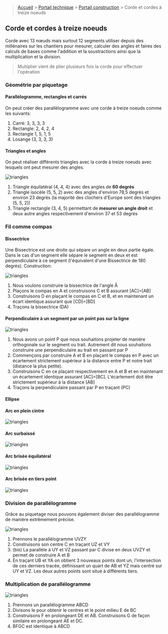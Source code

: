 > [Accueil](../../) > [Portail technique](../) > [Portail construction](./) > Corde et cordes à treize noeuds

## Corde et cordes à treize noeuds

Corde avec 13 nœuds mais surtout 12 segments utiliser depuis des millénaires sur les chantiers pour mesurer, calculer des angles et faires des calculs de bases comme l'addition et la soustractions ainsi que la multiplication et la division.

> Multiplier vient de plier plusieurs fois la corde pour effectuer l'opération
### Géométrie par piquetage

#### Parallélogramme, rectangles et carrés
On peut créer des parallélogramme avec une corde à treize noeuds comme les suivants:

1. Carré: 3, 3, 3, 3 
2. Rectangle: 2, 4, 2, 4
3. Rectangle 1, 5, 1, 5
4. Losange (3, 3, 3, 3)
#### Triangles et angles
On peut réaliser différents triangles avec la corde à treize noeuds avec lesquels ont peut mesurer des angles.

![triangles](./images/triangles.jpg)

1. Triangle équilatéral (4, 4, 4) avec des angles de **60 degrés** 
2. Triangle isocèle (5, 5, 2) avec des angles d'environ 78,5 degrés et environ 23 degrés (la majorité des clochers d'Europe sont des triangles (5, 5, 2)) 
3. Triangle rectangle (3, 4, 5) permettant de **mesurer un angle droit** et deux autre angles respectivement d'environ 37 et 53 degrés 

### Fil comme compas

#### Bissectrice 
Une Bissectrice est une droite qui sépare un angle en deux partie égale. Dans le cas d'un segment elle sépare le segment en deux et est perpendiculaire à ce segment (l'équivalent d'une Bissectrice de 180 degrés). Construction:

![triangles](./images/bissectrice.jpg)

1. Nous voulons construire la bissectrice de l'angle Â 
2. Plaçons le compas en A et construisons C et B assurant [AC]=[AB]
3. Construisons D en plaçant le compas en C et B, et en maintenant un écart identique assurant que [CD]=[BD]
4. Traçons la bissectrice (DA)
#### Perpendiculaire à un segment par un point pas sur la ligne

![triangles](./images/perpendiculairep.jpg)

1. Nous avons un point P que nous souhaitons projeter de manière orthogonale sur le segment ou trait. Autrement dit nous souhaitons construire une perpendiculaire au trait en passant par P
2. Commençons par construire A et B en plaçant le compas en P avec un écartement strictement supérieur à la distance entre P et notre trait (distance la plus petite). 
3. Construisons C en ce plaçant respectivement en A et B et en maintenant un écartement identique assurant [AC]=[BC]. L'écartement doit être strictement supérieur à la distance [AB]
4. Traçons la perpendiculaire passant par P en traçant (PC)
#### Ellipse

#### Arc en plein cintre

![triangles](./images/arc.p.c.jpg)

#### Arc surbaissé 

![triangles](./images/arc.sb.jpg)

#### Arc brisée équilatéral 

![triangles](./images/arc.b.e.jpg)

#### Arc brisée en tiers point

![triangles](./images/arc.b.tp.jpg)

### Division de parallélogramme 
Grâce au piquetage nous pouvons également diviser des parallélogramme de manière extrêmement précise.

![triangles](./images/divisiongeo.jpg)

1. Prennons le parallélogramme UVZY
2. Construisons son centre C en traçant UZ et VY
2. (bis) La parallèle à UY et VZ passant par C divise en deux UVZY et permet de construire A et B
3. En traçant UB et YA on obtient 3 nouveaux points dont un, l'intersection de ces derniers tracée, définissant un quart de AB et YZ mais centré sur UY et VZ. Les deux autres points sont situé à différents tiers. 
### Multiplication de parallélogramme 

![triangles](./images/multiplicationgeo.jpg)

1. Prennons un parallélogramme ABCD
2. Divisons le pour obtenir le centres et le point milieu E de BC
3. Construisons F en prolongeant DE et AB. Construisons G de façon similaire en prolongeant AE et DC.
4. BFGC est identique à ABCD